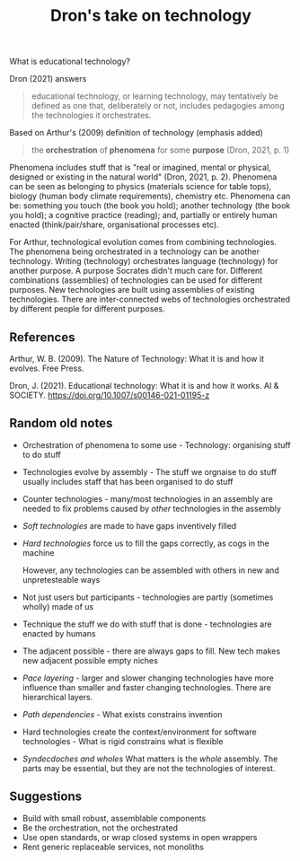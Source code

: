 ﻿---
backlinks:
- title: Some Assemblage Required
  url: /colophon/some-assemblage-required.html
- title: Colophon
  url: /colophon/colophon.html
- title: Technology
  url: /sense/nodt/technology.html
- title: Nature of Digital Technology (nodt)
  url: /sense/nodt/nodt.html
- title: As We May Think
  url: /sense/computing/as-we-may-think.html
- title: Digital Weaver
  url: /sense/computing/digital-weaver.html
- title: Digital Humanism
  url: /sense/computing/digital-humanism.html
- title: Big ideas in mathematics
  url: /sense/Teaching/Mathematics/big-ideas-in-mathematics.html
title: Dron's take on technology
---
What is educational technology?

Dron (2021) answers

> educational technology, or learning technology, may tentatively be defined as one that, deliberately or not, includes pedagogies among the technologies it orchestrates.

Based on Arthur's (2009) definition of technology (emphasis added)

> the **orchestration** of **phenomena** for some **purpose** (Dron, 2021, p. 1)

Phenomena includes stuff that is "real or imagined, mental or physical, designed or existing in the natural world" (Dron, 2021, p. 2). Phenomena can be seen as belonging to physics (materials science for table tops), biology (human body climate requirements), chemistry etc. Phenomena can be: something you touch (the book you hold); another technology (the book you hold); a cognitive practice (reading); and, partially or entirely human enacted (think/pair/share, organisational processes etc).

For Arthur, technological evolution comes from combining technologies. The phenomena being orchestrated in a technology can be another technology. Writing (technology) orchestrates language (technology) for another purpose. A purpose Socrates didn't much care for. Different combinations (assemblies) of technologies can be used for different purposes. New technologies are built using assemblies of existing technologies. There are inter-connected webs of technologies orchestrated by different people for different purposes.

## References

Arthur, W. B. (2009). The Nature of Technology: What it is and how it evolves. Free Press.

Dron, J. (2021). Educational technology: What it is and how it works. AI & SOCIETY. https://doi.org/10.1007/s00146-021-01195-z

## Random old notes

- Orchestration of phenomena to some use - Technology: organising stuff to do stuff 
- Technologies evolve by assembly - The stuff we orgnaise to do stuff usually includes staff that has been organised to do stuff
- Counter technologies - many/most technologies in an assembly are needed to fix problems caused by _other_ technologies in the assembly
- _Soft technologies_ are made to have gaps inventively filled
- _Hard technologies_ force us to fill the gaps correctly, as cogs in the machine

    However, any technologies can be assembled with others in new and unpretesteable ways

- Not just users but participants - technologies are partly (sometimes wholly) made of us
- Technique the stuff we do with stuff that is done - technologies are enacted by humans

- The adjacent possible - there are always gaps to fill. New tech makes new adjacent possible empty niches

- _Pace layering_ - larger and slower changing technologies have more influence than smaller and faster changing technologies. There are hierarchical layers.
- _Path dependencies_ - What exists constrains invention

- Hard technologies create the context/environment for software technologies - What is rigid constrains what is flexible


- _Syndecdoches and wholes_ What matters is the _whole_ assembly. The parts may be essential, but they are not the technologies of interest.


## Suggestions

- Build with small robust, assemblable components
- Be the orchestration, not the orchestrated
- Use open standards, or wrap closed systems in open wrappers
- Rent generic replaceable services, not monoliths